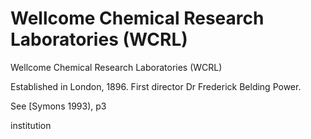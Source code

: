 



# Wellcome Chemical Research Laboratories (WCRL)


Wellcome Chemical Research Laboratories (WCRL)

Established in London, 1896. First director Dr Frederick Belding Power.

See [Symons 1993), p3

institution